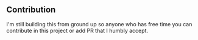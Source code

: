 ## **Contribution** 
I'm still building this from ground up so anyone who has free time you can contribute in this project or add PR that I humbly accept.
